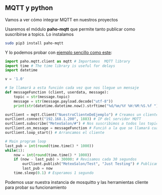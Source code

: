 ## MQTT y python

Vamos a ver cómo integrar MQTT en nuestros proyectos

Usaremos el módulo  **paho-mqtt** que permite tanto publicar como suscribirse a topics. Lo instalamos

```sh
sudo pip3 install paho-mqtt
```

Y lo podemos probar con [ejemplo sencillo como este](https://github.com/javacasm/RaspberryOnline2ed/raw/master/codigo/testMQTT.py):

```python
import paho.mqtt.client as mqtt # Importamos  MQTT library
import time # The time library is useful for delays
import datetime

v = '1.0'

# Se llamará a esta función cada vez que nos llegue un mensaje
def messageFunction (client, userdata, message):
    topic = str(message.topic)
    message = str(message.payload.decode("utf-8"))
    print(str(datetime.datetime.now().strftime("%d/%m/%Y %H:%M:%S.%f "))+ topic + message)

ourClient = mqtt.Client("NuestroClienteDeEjemplo") # Creamos un cliente y le damos un id
ourClient.connect("192.168.1.200", 1883) # IP del servidor MQTT
ourClient.subscribe("MeteoSalon/#") # Nos suscribimos a todos los topic que empiecen por MeteoSalon
ourClient.on_message = messageFunction # Funciń a la que se llamará cuando llegue un mensaje
ourClient.loop_start() # Arrancamos el cliente

# Main program loop
last_pub = int(round(time.time() * 1000))
while(1):
    now = int(round(time.time() * 1000))
    if (now - last_pub) > 30000: # Revisamos cada 30 segundos 
        ourClient.publish("MeteoSalon/Test", "Just Testing") # Publicamos un mensaje de teste
        last_pub = now
    time.sleep(0.1) # Esperamos 1 segundo
```

Podemos usar nuestra instancia de mosquitto y las herramientas cliente para probar su funcionamiento
